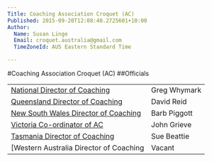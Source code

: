 ```yaml
---
Title: Coaching Association Croquet (AC)
Published: 2015-09-20T12:08:40.2725601+10:00
Author:
  Name: Susan Linge
  Email: croquet.australia@gmail.com
  TimeZoneId: AUS Eastern Standard Time

---
```

#Coaching Association Croquet (AC)
##Officials

| | |
|-|-|
|[National Director of Coaching](mailto:ncdac@croquet-australia.com.au)|Greg Whymark|0418 158 701|
|[Queensland Director of Coaching](mailto:coaching@croquetqld.org)|David Reid|0416 035 169|
|[New South Wales Director of Coaching](mailto:johnpiggott@bigpond.com)|Barb Piggott|0427 629 953|
|[Victoria Co-ordinator of AC](mailto:associationcroquet@croquetvic.asn.au)|John Grieve|03.9397 2632|
|[Tasmania Director of Coaching](mailto:btbunch@vision.net.au)|Sue Beattie|03.6229 5702|
|[Western Australia Director of Coaching|Vacant||